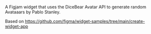A Figjam widget that uses the DiceBear Avatar API to generate random Avataaars by Pablo Stanley.

Based on https://github.com/figma/widget-samples/tree/main/create-widget-app

